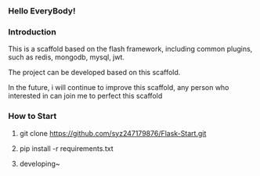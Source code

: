 ### Hello EveryBody!

### Introduction

This is a scaffold based on the flash framework, including common plugins, such as redis, mongodb, mysql, jwt. 

The project can be developed based on this scaffold.

In the future, i will continue to improve this scaffold, any person who interested in can join me to perfect this scaffold 


### How to Start

1. git clone https://github.com/syz247179876/Flask-Start.git

2. pip install -r requirements.txt

3. developing~
